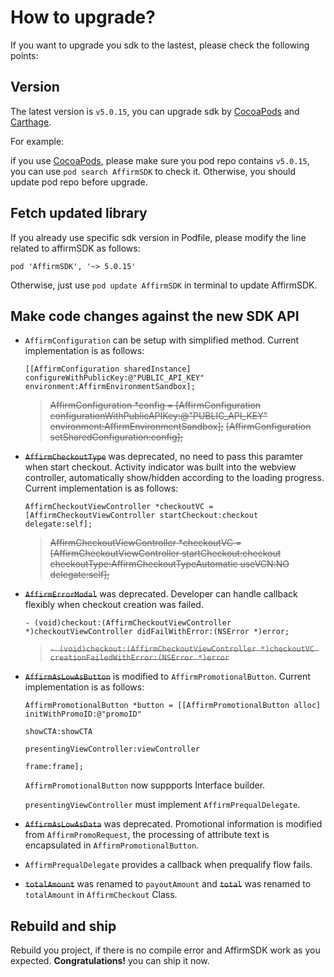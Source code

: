 How to upgrade? 
====================
If you want to upgrade you sdk to the lastest, please check the following points:

## Version
The latest version is `v5.0.15`, you can upgrade sdk by [CocoaPods](https://cocoapods.org/) and [Carthage](https://github.com/Carthage/Carthage).

For example:

if you use [CocoaPods](https://cocoapods.org/), please make sure you pod repo contains `v5.0.15`, you can use `pod search AffirmSDK` to check it. Otherwise, you should update pod repo before upgrade.


## Fetch updated library

If you already use specific sdk version in Podfile, please modify the line related to affirmSDK as follows:

```
pod 'AffirmSDK', '~> 5.0.15'
```

Otherwise, just use `pod update AffirmSDK` in terminal to update AffirmSDK.


## Make code changes against the new SDK API

- `AffirmConfiguration` can be setup with simplified method. Current implementation is as follows:
  ```
  [[AffirmConfiguration sharedInstance] configureWithPublicKey:@"PUBLIC_API_KEY" environment:AffirmEnvironmentSandbox];
  ```

  >  ~~AffirmConfiguration *config = [AffirmConfiguration configurationWithPublicAPIKey:@"PUBLIC_API_KEY" environment:AffirmEnvironmentSandbox];~~
  ~~[AffirmConfiguration setSharedConfiguration:config];~~
  

- ~~`AffirmCheckoutType`~~ was deprecated, no need to pass this paramter when start checkout. Activity indicator was built into the webview controller, automatically show/hidden according to the loading progress. Current implementation is as follows:
  
  ``` 
  AffirmCheckoutViewController *checkoutVC = [AffirmCheckoutViewController startCheckout:checkout delegate:self];
  ```

  > ~~AffirmCheckoutViewController *checkoutVC = [AffirmCheckoutViewController startCheckout:checkout checkoutType:AffirmCheckoutTypeAutomatic useVCN:NO delegate:self];~~


- ~~`AffirmErrorModal`~~ was deprecated. Developer can handle callback flexibly when checkout creation was failed. 
  ```
  - (void)checkout:(AffirmCheckoutViewController *)checkoutViewController didFailWithError:(NSError *)error;
  ```

  > ~~`- (void)checkout:(AffirmCheckoutViewController *)checkoutVC creationFailedWithError:(NSError *)error`~~

- ~~`AffirmAsLowAsButton`~~ is modified to `AffirmPromotionalButton`. Current implementation is as follows:

	```
	AffirmPromotionalButton *button = [[AffirmPromotionalButton alloc] initWithPromoID:@"promoID"
                                                                              showCTA:showCTA
                                                             presentingViewController:viewController
                                                                                frame:frame];
	```
	`AffirmPromotionalButton` now suppports Interface builder.
	
	`presentingViewController` must implement `AffirmPrequalDelegate`.
	
- ~~`AffirmAsLowAsData`~~ was deprecated. Promotional information is modified from `AffirmPromoRequest`, the processing of attribute text is encapsulated in `AffirmPromotionalButton`.

-  `AffirmPrequalDelegate` provides a callback when prequalify flow fails.

-  ~~`totalAmount`~~ was renamed to `payoutAmount` and ~~`total`~~ was renamed to `totalAmount` in `AffirmCheckout` Class.

## Rebuild and ship
Rebuild you project, if there is no compile error and AffirmSDK work as you expected. **Congratulations!** you can ship it now.


